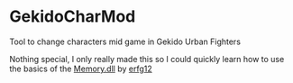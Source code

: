 # GekidoCharMod
 Tool to change characters mid game in Gekido Urban Fighters


Nothing special, I only really made this so I could quickly learn how to use the basics of the [Memory.dll](https://github.com/erfg12/memory.dll) by [erfg12](https://github.com/erfg12/)

